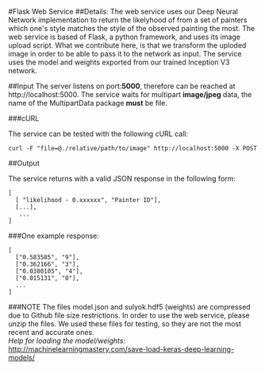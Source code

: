#Flask Web Service 
##Details: 
The web service uses our Deep Neural Network implementation to return the likelyhood of from a set of painters which one's style matches the style of the observed painting the most. 
The web service is based of Flask, a python framework, and uses its image upload script. What we contribute here, is that we transform the uploded image in order to be able to pass it to the network as input.
The service uses the model and weights exported from our trained Inception V3 network.

##Input
The server listens on port:<b>5000</b>, therefore can be reached at http://localhost:5000.
The service waits for multipart <b>image/jpeg</b> data, the name of the MultipartData package <b>must</b> be file.

###cURL

The service can be tested with the following cURL call:
```
curl -F "file=@./relative/path/to/image" http://localhost:5000 -X POST
```

##Output

The service returns with a valid JSON response in the following form:
```
[ 
  [ "likelihood - 0.xxxxxx", "Painter ID"],
  [...],
   ...
]
```
###One example response:
```
[
  ["0.583585", "9"],
  ["0.362166", "3"],
  ["0.0380105", "4"],
  ["0.015131", "0"],
  ...
]
```
###NOTE
The files model.json and sulyok.hdf5 (weights) are compressed due to Github file size restrictions. In order to use the web service, please unzip the files. We used these files for testing, so they are not the most recent and accurate ones.
</br>
*Help for loading the model/weights:* http://machinelearningmastery.com/save-load-keras-deep-learning-models/
